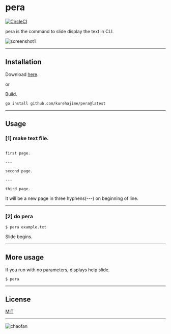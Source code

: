 # pera

[![CircleCI](https://circleci.com/gh/kurehajime/pera.svg?style=svg)](https://circleci.com/gh/kurehajime/pera)

pera is the command to slide display the text in CLI.

![screenshot1](https://cloud.githubusercontent.com/assets/4569916/16450500/3ed1e1be-3e38-11e6-860a-084bf6d82b0f.gif)

---

## Installation

Download [here](https://github.com/kurehajime/pera/releases).

or 

Build.

```
go install github.com/kurehajime/pera@latest
```

---

## Usage

### [1] make text file.

```

first page.

---

second page.

---

third page.

```

 It will be a new page in three hyphens(---) on beginning of line.

---

### [2] do pera 

```
$ pera example.txt
```

Slide begins.

---

## More usage

If you run with no parameters, displays help slide.

```
$ pera
```

---

## License

[MIT](https://github.com/kurehajime/pera/blob/master/LICENSE)

---

![chaofan](https://cloud.githubusercontent.com/assets/4569916/16450501/3edc6b02-3e38-11e6-93c7-9cbd2a6c40f2.gif)
